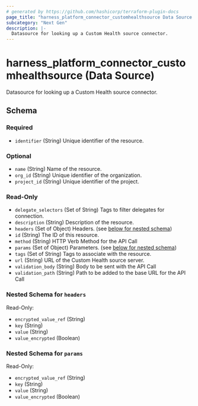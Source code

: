 ```yaml
---
# generated by https://github.com/hashicorp/terraform-plugin-docs
page_title: "harness_platform_connector_customhealthsource Data Source - terraform-provider-harness"
subcategory: "Next Gen"
description: |-
  Datasource for looking up a Custom Health source connector.
---
```


# harness_platform_connector_customhealthsource (Data Source)

Datasource for looking up a Custom Health source connector.



<!-- schema generated by tfplugindocs -->
## Schema

### Required

- `identifier` (String) Unique identifier of the resource.

### Optional

- `name` (String) Name of the resource.
- `org_id` (String) Unique identifier of the organization.
- `project_id` (String) Unique identifier of the project.

### Read-Only

- `delegate_selectors` (Set of String) Tags to filter delegates for connection.
- `description` (String) Description of the resource.
- `headers` (Set of Object) Headers. (see [below for nested schema](#nestedatt--headers))
- `id` (String) The ID of this resource.
- `method` (String) HTTP Verb Method for the API Call
- `params` (Set of Object) Parameters. (see [below for nested schema](#nestedatt--params))
- `tags` (Set of String) Tags to associate with the resource.
- `url` (String) URL of the Custom Health source server.
- `validation_body` (String) Body to be sent with the API Call
- `validation_path` (String) Path to be added to the base URL for the API Call

<a id="nestedatt--headers"></a>
### Nested Schema for `headers`

Read-Only:

- `encrypted_value_ref` (String)
- `key` (String)
- `value` (String)
- `value_encrypted` (Boolean)


<a id="nestedatt--params"></a>
### Nested Schema for `params`

Read-Only:

- `encrypted_value_ref` (String)
- `key` (String)
- `value` (String)
- `value_encrypted` (Boolean)
